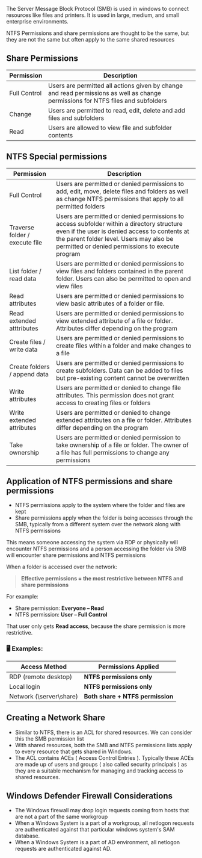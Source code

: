 

The Server Message Block  Protocol (SMB) is used in windows to connect resources like files and printers. It is used in large, medium, and small enterprise environments.


NTFS Permissions and share permissions are thought to be the same, but they are not the same but often apply to the same shared resources




## Share Permissions

| Permission   | Description                                                                                                                      |
| ------------ | -------------------------------------------------------------------------------------------------------------------------------- |
| Full Control | Users are permitted all actions given by change and read permissions as well as change permissions for NTFS files and subfolders |
| Change       | Users are permitted to read, edit, delete and add files and subfolders                                                           |
| Read         | Users are allowed to view file and subfolder contents                                                                            |





## NTFS Special permissions

| Permission                     | Description                                                                                                                                                                                                                               |
| ------------------------------ | ----------------------------------------------------------------------------------------------------------------------------------------------------------------------------------------------------------------------------------------- |
| Full Control                   | Users are permitted or denied permissions to add, edit, move, delete files and folders as well as change NTFS permissions that apply to all permitted folders                                                                             |
| Traverse folder / execute file | Users are permitted or denied permissions to access subfolder within a directory structure even if the user is denied access to contents at the parent folder level. Users may also be permitted or denied permissions to execute program |
| List folder / read data        | Users are permitted or denied permissions to view files and folders contained in the parent folder. Users can also be permitted to open and view files                                                                                    |
| Read attributes                | Users are permitted or denied permissions to view basic attributes of a folder or file.                                                                                                                                                   |
| Read extended atttributes      | Users are permitted or denied permissions to view extended attribute of a file or folder. Attributes differ depending on the program                                                                                                      |
| Create files / write data      | Users are permitted or denied permissions to create files within a folder and make changes to a file                                                                                                                                      |
| Create folders / append data   | Users are permitted or denied permissions to create subfolders. Data can be added to files but pre-existing content cannot be overwritten                                                                                                 |
| Write attributes               | Users are permitted or denied to change file attributes. This permission does not grant access to creating files or folders                                                                                                               |
| Write extended attributes      | Users are permitted or denied to change extended attributes on a file or folder. Attributes differ depending on the program                                                                                                               |
| Take ownership                 | Users are permitted or denied permission to take ownership of a file or folder. The owner of a file has full permissions to change any permissions                                                                                        |




## Application of NTFS permissions and share permissions


- NTFS permissions apply to the system where the folder and files are kept
- Share permissions apply when the folder is being accesses through the SMB, typically from a different system over the network along with NTFS permissions

This means someone accessing the system via RDP or physically will encounter NTFS permissions and a person accessing the folder via SMB will encounter share permissions and NTFS permissions



When a folder is accessed over the network:

  
> **Effective permissions = the most restrictive between NTFS and share permissions**

  
  For example:

- Share permission: **Everyone – Read**
- NTFS permission: **User – Full Control**

 That user only gets **Read access**, because the share permission is more restrictive.




### **🖥️ Examples:**

|**Access Method**|**Permissions Applied**|
|---|---|
|RDP (remote desktop)|**NTFS permissions only**|
|Local login|**NTFS permissions only**|
|Network (\server\share)|**Both share + NTFS permission**|



## Creating a Network Share


- Similar to NTFS, there is an ACL for shared resources. We can consider this the SMB permission list
- With shared resources, both the SMB and NTFS permissions lists apply to every resource that gets shared in Windows.
- The ACL contains ACEs ( Access Control Entries ). Typically these ACEs are made up of users and groups ( also called security principals ) as they are a suitable mechanism for managing and tracking access to shared resources. 






## Windows Defender Firewall Considerations


- The Windows firewall may drop login requests coming from hosts that are not a part of the same workgroup
- When a Windows System is a part of a workgroup, all netlogon requests are authenticated against that particular windows system's SAM database.
- When a Windows System is a part of AD environment, all netlogon requests are authenticated against AD. 